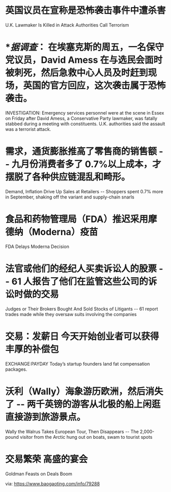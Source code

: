 [#]: subject: "华尔街日报简讯-2021-10-16&17"
[#]: via: "https://www.baogaoting.com/info/79288"
[#]: author: "https://www.baogaoting.com/info/79288"
[#]: collector: "guevaraya"
[#]: translator: "guevaraya "
[#]: reviewer: " "
[#]: publisher: " "
[#]: url: " "

# 英国议员在宣称是恐怖袭击事件中遭杀害
U.K. Lawmaker Is Killed in Attack Authorities Call Terrorism
# **据调查*： 在埃塞克斯的周五，一名保守党议员，David Amess 在与选民会面时被刺死，然后急救中心人员及时赶到现场，英国的官方回应，这次袭击属于恐怖袭击。
INVESTIGATION: Emergency services personnel were at the scene in Essex on Friday after David Amess, a Conservative Party lawmaker, was fatally stabbed during a meeting with constituents. U.K. authorities said the assault was a terrorist attack.
# 需求，通货膨胀推高了零售商的销售额 -- 九月份消费者多了 0.7%以上成本，才摆脱了各种供应链混乱和畸形。
Demand, Inflation Drive Up Sales at Retailers -- Shoppers spent 0.7% more in September, shaking off the variant and supply-chain snarls
#  食品和药物管理局（FDA）推迟采用摩德纳（Moderna）疫苗
FDA Delays Moderna Decision
#  法官或他们的经纪人买卖诉讼人的股票 -- 61 人报告了他们在监管这些公司的诉讼时做的交易
Judges or Their Brokers Bought And Sold Stocks of Litigants -- 61 report trades made while they oversaw suits involving the companies
# 交易：发薪日 今天开始创业者可以获得丰厚的补偿包
EXCHANGE:PAYDAY Today’s startup founders land fat compensation packages.
# 沃利（Wally）海象游历欧洲，然后消失了 -- 两千英镑的游客从北极的船上闲逛直接游到旅游景点。
Wally the Walrus Takes European Tour, Then Disappears -- The 2,000-pound visitor from the Arctic hung out on boats, swam to tourist spots
# 交易繁荣 高盛的宴会
Goldman Feasts on Deals Boom



via: https://www.baogaoting.com/info/79288
